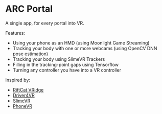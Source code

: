 # ARC Portal

A single app, for every portal into VR.

Features:

- Using your phone as an HMD (using Moonlight Game Streaming)
- Tracking your body with one or more webcams (using OpenCV DNN pose estimation)
- Tracking your body using SlimeVR Trackers
- Filling in the tracking-point gaps using Tensorflow
- Turning any controller you have into a VR controller

Inspired by:

- [RiftCat VRidge](https://riftcat.com/vridge)
- [Driver4VR](https://store.steampowered.com/app/1366950/Driver4VR/)
- [SlimeVR](https://www.crowdsupply.com/slimevr/slimevr-full-body-tracker)
- [PhoneVR](https://github.com/ShootingKing-AM/PhoneVR)
